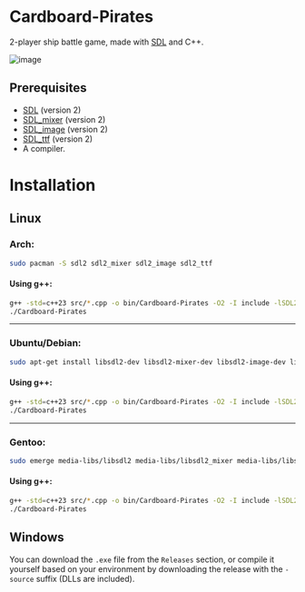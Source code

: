 # Cardboard-Pirates
2-player ship battle game, made with [SDL](https://github.com/libsdl-org/SDL) and C++.

![image](https://github.com/user-attachments/assets/9427135b-6422-48ca-ab22-38e2036a3f70)

## Prerequisites
- [SDL](https://github.com/libsdl-org/SDL) (version 2)
- [SDL_mixer](https://github.com/libsdl-org/SDL_mixer) (version 2)
- [SDL_image](https://github.com/libsdl-org/SDL_image) (version 2)
- [SDL_ttf](https://github.com/libsdl-org/SDL_ttf) (version 2)
- A compiler.

# Installation
## Linux
### Arch:
```bash
sudo pacman -S sdl2 sdl2_mixer sdl2_image sdl2_ttf
```
#### Using g++:
```bash
g++ -std=c++23 src/*.cpp -o bin/Cardboard-Pirates -O2 -I include -lSDL2 -lSDL2_image -lSDL2_ttf -lSDL2_mixer -ldl && cd bin
./Cardboard-Pirates

```
---
### Ubuntu/Debian:
```bash
sudo apt-get install libsdl2-dev libsdl2-mixer-dev libsdl2-image-dev libsdl2-ttf-dev
```
#### Using g++:
```bash
g++ -std=c++23 src/*.cpp -o bin/Cardboard-Pirates -O2 -I include -lSDL2 -lSDL2_image -lSDL2_ttf -lSDL2_mixer -ldl && cd bin
./Cardboard-Pirates
```
---

### Gentoo:
```bash
sudo emerge media-libs/libsdl2 media-libs/libsdl2_mixer media-libs/libsdl2_image media-libs/libsdl2_ttf
```
#### Using g++:
```bash
g++ -std=c++23 src/*.cpp -o bin/Cardboard-Pirates -O2 -I include -lSDL2 -lSDL2_image -lSDL2_ttf -lSDL2_mixer -ldl && cd bin
./Cardboard-Pirates
```
## Windows
You can download the `.exe` file from the `Releases` section, or compile it yourself based on your environment by downloading the release with the `-source` suffix (DLLs are included).
